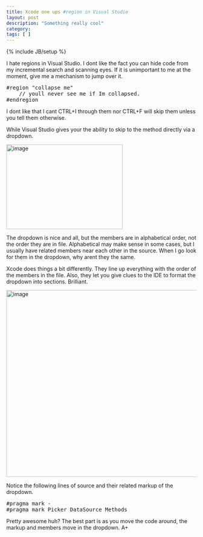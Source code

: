 ```yaml
---
title: Xcode one ups #region in Visual Studio
layout: post
description: "Something really cool"
category:
tags: [ ] 
---
```

{% include JB/setup %}



<p>I hate regions in Visual Studio. I dont like the fact you can hide code from my incremental search and scanning eyes. If it is unimportant to me at the moment, give me a mechanism to jump over it.</p>  <pre language="c#" name="code">#region &quot;collapse me&quot;
    // youll never see me if Im collapsed.
#endregion</pre>

<p>I dont like that I cant CTRL+I through them nor CTRL+F will skip them unless you tell them otherwise. </p>

<p>While Visual Studio gives your the ability to skip to the method directly via a dropdown.</p>

<p><a href="/wp-content/uploads/2009/06/image5.png"><img style="border-right-width: 0px; display: inline; border-top-width: 0px; border-bottom-width: 0px; margin-left: 0px; border-left-width: 0px; margin-right: 0px" title="image" border="0" alt="image" src="/wp-content/uploads/2009/06/image_thumb.png" width="308" height="224" /></a></p>

<p>The dropdown is nice and all, but the members are in alphabetical order, not the order they are in file. Alphabetical may make sense in some cases, but I usually have related members near each other in the source. When I go look for them in the dropdown, why arent they the same.</p>

<p>Xcode does things a bit differently. They line up everything with the order of the members in the file. Also, they let you give clues to the IDE to format the dropdown into sections. Brilliant. </p>

<p><a href="/wp-content/uploads/2009/06/image6.png"><img style="border-right-width: 0px; display: inline; border-top-width: 0px; border-bottom-width: 0px; margin-left: 0px; border-left-width: 0px; margin-right: 0px" title="image" border="0" alt="image" src="/wp-content/uploads/2009/06/image_thumb1.png" width="633" height="494" /></a> </p>

<p>Notice the following lines of source and their related markup of the dropdown.</p>

<pre language="c" name="code">#pragma mark -
#pragma mark Picker DataSource Methods</pre>

<p>Pretty awesome huh? The best part is as you move the code around, the markup and members move in the dropdown. A+</p>
